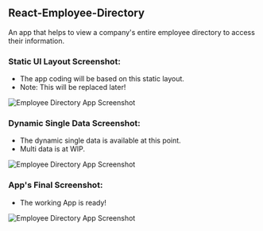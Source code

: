 ## React-Employee-Directory
An app that helps to view a company's entire employee directory to access their information.

### Static UI Layout Screenshot:
- The app coding will be based on this static layout. 
- Note: This will be replaced later!

![Employee Directory App Screenshot](https://github.com/ssh1sharma/React-Employee-Directory/blob/0c4db9460ed6371e56e2c3d0e29f72a49eb7cf54/src/static-layout-screenshot.JPG)

### Dynamic Single Data Screenshot:
- The dynamic single data is available at this point. 
- Multi data is at WIP.

![Employee Directory App Screenshot](https://github.com/ssh1sharma/React-Employee-Directory/blob/0c4db9460ed6371e56e2c3d0e29f72a49eb7cf54/src/dynamic-data-single-screenshot.JPG)

### App's Final Screenshot:
- The working App is ready! 

![Employee Directory App Screenshot](https://github.com/ssh1sharma/React-Employee-Directory/blob/master/src/App-final-screenshot.JPG)

